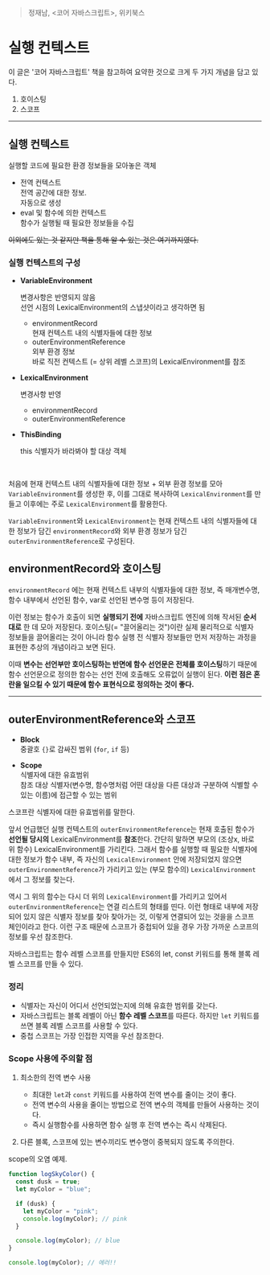 > 정재남, <코어 자바스크립트>, 위키북스

# 실행 컨텍스트

이 글은 '코어 자바스크립트' 책을 참고하여 요약한 것으로 크게 두 가지 개념을 담고 있다.

1. 호이스팅
2. 스코프

---

## 실행 컨텍스트

실행할 코드에 필요한 환경 정보들을 모아놓은 객체

- 전역 컨텍스트  
  전역 공간에 대한 정보.  
  자동으로 생성
- eval 및 함수에 의한 컨텍스트  
  함수가 실행될 때 필요한 정보들을 수집

~~이외에도 있는 것 같지만 책을 통해 알 수 있는 것은 여기까지였다.~~

### 실행 컨텍스트의 구성

- **VariableEnvironment**

  변경사항은 반영되지 않음  
  선언 시점의 LexicalEnvironment의 스냅샷이라고 생각하면 됨

  - environmentRecord  
    현재 컨텍스트 내의 식별자들에 대한 정보
  - outerEnvironmentReference  
    외부 환경 정보  
    바로 직전 컨텍스트 (= 상위 레벨 스코프)의 LexicalEnvironment를 참조

- **LexicalEnvironment**

  변경사항 반영

  - environmentRecord
  - outerEnvironmentReference

- **ThisBinding**

  this 식별자가 바라봐야 할 대상 객체

<br/>

처음에 현재 컨텍스트 내의 식별자들에 대한 정보 + 외부 환경 정보를 모아 `VariableEnvironment`를 생성한 후, 이를 그대로 복사하여 `LexicalEnvironment`를 만들고 이후에는 주로 `LexicalEnvironment`를 활용한다.

`VariableEnvironment`와 `LexicalEnvironment`는 현재 컨텍스트 내의 식별자들에 대한 정보가 담긴 `environmentRecord`와 외부 환경 정보가 담긴 `outerEnvironmentReference`로 구성된다.

## environmentRecord와 호이스팅

`environmentRecord` 에는 현재 컨텍스트 내부의 식별자들에 대한 정보, 즉 매개변수명, 함수 내부에서 선언된 함수, var로 선언된 변수명 등이 저장된다.

이런 정보는 함수가 호출이 되면 **실행되기 전에** 자바스크립트 엔진에 의해 작서된 **순서대로** 한 데 모아 저장된다. 호이스팅(= "끌어올리는 것")이란 실제 물리적으로 식별자 정보들을 끌어올리는 것이 아니라 함수 실행 전 식별자 정보들만 먼저 저장하는 과정을 표현한 추상의 개념이라고 보면 된다.

이때 **변수는 선언부만 호이스팅하는 반면에 함수 선언문은 전체를 호이스팅**하기 때문에 함수 선언문으로 정의한 함수는 선언 전에 호출해도 오류없이 실행이 된다. **이런 점은 혼란을 일으킬 수 있기 때문에 함수 표현식으로 정의하는 것이 좋다.**

---

## outerEnvironmentReference와 스코프

- **Block**  
  중괄호 `{}`로 감싸진 범위 (`for`, `if` 등)

- **Scope**  
  식별자에 대한 유효범위  
  참조 대상 식별자(변수명, 함수명처럼 어떤 대상을 다른 대상과 구분하여 식별할 수 있는 이름)에 접근할 수 있는 범위

스코프란 식별자에 대한 유효범위를 말한다.

앞서 언급했던 실행 컨텍스트의 `outerEnvironmentReference`는 현재 호출된 함수가 **선언될 당시의** LexicalEnvironment를 **참조**한다. 간단히 말하면 부모의 (조상x, 바로 위 함수) LexicalEnvironment를 가리킨다. 그래서 함수를 실행할 때 필요한 식별자에 대한 정보가 함수 내부, 즉 자신의 `LexicalEnvironment` 안에 저장되었지 않으면 `outerEnvironmentReference`가 가리키고 있는 (부모 함수의) `LexicalEnvironment`에서 그 정보를 찾는다.

역시 그 위의 함수는 다시 더 위의 `LexicalEnvironment`를 가리키고 있어서 `outerEnvironmentReference`는 연결 리스트의 형태를 띤다. 이런 형태로 내부에 저장되어 있지 않은 식별자 정보를 찾아 찾아가는 것, 이렇게 연결되어 있는 것을을 스코프 체인이라고 한다. 이런 구조 때문에 스코프가 중첩되어 있을 경우 가장 가까운 스코프의 정보를 우선 참조한다.

자바스크립트는 함수 레벨 스코프를 만들지만 ES6의 let, const 키워드를 통해 블록 레벨 스코프를 만들 수 있다.

### 정리

- 식별자는 자신이 어디서 선언되었는지에 의해 유효한 범위를 갖는다.
- 자바스크립트는 블록 레벨이 아닌 **함수 레벨 스코프**를 따른다. 하지만 `let` 키워드를 쓰면 블록 레벨 스코프를 사용할 수 있다.
- 중첩 스코프는 가장 인접한 지역을 우선 참조한다.

### Scope 사용에 주의할 점

1. 최소한의 전역 변수 사용

   - 최대한 `let`과 `const` 키워드를 사용하여 전역 변수를 줄이는 것이 좋다.
   - 전역 변수의 사용을 줄이는 방법으로 전역 변수의 객체를 만들어 사용하는 것이다.
   - 즉시 실행함수를 사용하면 함수 실행 후 전역 변수는 즉시 삭제된다.

2. 다른 블록, 스코프에 있는 변수끼리도 변수명이 중복되지 않도록 주의한다.

scope의 오염 예제.

```js
function logSkyColor() {
  const dusk = true;
  let myColor = "blue";

  if (dusk) {
    let myColor = "pink";
    console.log(myColor); // pink
  }

  console.log(myColor); // blue
}

console.log(myColor); // 에러!!
```
